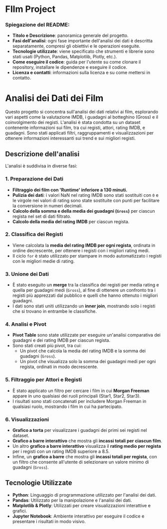 ﻿# FIlm Project

### Spiegazione del README:

- **Titolo e Descrizione**: panoramica generale del progetto.
- **Fasi dell'analisi**: ogni fase importante dell'analisi dei dati è descritta separatamente, compresi gli obiettivi e le operazioni eseguite.
- **Tecnologie utilizzate**: viene specificato che strumenti e librerie sono stati usati (Python, Pandas, Matplotlib, Plotly, etc.).
- **Come eseguire il codice**: guida per l'utente su come clonare il repository, installare le dipendenze e eseguire il codice.
- **Licenza e contatti**: informazioni sulla licenza e su come mettersi in contatto.



# Analisi dei Dati dei Film

Questo progetto si concentra sull'analisi dei dati relativi ai film, esplorando vari aspetti come la valutazione IMDB, i guadagni al botteghino (Gross) e il coinvolgimento dei registi. L'analisi è stata condotta su un dataset contenente informazioni sui film, tra cui registi, attori, rating IMDB, e guadagni. Sono stati applicati filtri, raggruppamenti e visualizzazioni per ottenere informazioni interessanti sui trend e sui migliori registi.

## Descrizione dell'analisi

L'analisi è suddivisa in diverse fasi:

### 1. **Preparazione dei Dati**
   - **Filtraggio dei film con 'Runtime' inferiore a 130 minuti.**
   - **Pulizia dei dati**: i valori NaN nel rating IMDB sono stati sostituiti con `0` e le virgole nei valori di rating sono state sostituite con punti per facilitare la conversione in numeri decimali.
   - **Calcolo della somma e della media dei guadagni (`Gross`)** per ciascun regista nel set di dati filtrato.
   - **Calcolo della media del rating IMDB** per ciascun regista.

### 2. **Classifica dei Registi**
   - Viene calcolata la **media del rating IMDB per ogni regista**, ordinata in ordine decrescente, per ottenere i registi con i migliori rating medi.
   - Il ciclo `for` è stato utilizzato per stampare in modo automatizzato i registi con le migliori medie di rating.

### 3. **Unione dei Dati**
   - È stato eseguito un **merge** tra la classifica dei registi per media rating e quella per guadagni medi (`Gross`), al fine di ottenere un confronto tra i registi più apprezzati dal pubblico e quelli che hanno ottenuto i migliori guadagni.
   - I dati sono stati uniti utilizzando un **inner join**, mostrando solo i registi che si trovano in entrambe le classifiche.

### 4. **Analisi e Pivot**
   - **Pivot Table** sono state utilizzate per eseguire un'analisi comparativa dei guadagni e dei rating IMDB per ciascun regista.
   - Sono stati creati più pivot, tra cui:
     - Un pivot che calcola la media del rating IMDB e la somma dei guadagni (`Gross`).
     - Un pivot che visualizza solo la somma dei guadagni medi per ogni regista, ordinati in modo decrescente.

### 5. **Filtraggio per Attori e Registi**
   - È stato applicato un filtro per cercare i film in cui **Morgan Freeman** appare in uno qualsiasi dei ruoli principali (Star1, Star2, Star3).
   - I risultati sono stati concatenati per includere Morgan Freeman in qualsiasi ruolo, mostrando i film in cui ha partecipato.

### 6. **Visualizzazioni**
   - **Grafico a torta** per visualizzare i guadagni dei primi sei registi nel dataset.
   - **Grafico a barre interattivo** che mostra gli **incassi totali per ciascun film**.
   - Un altro **grafico a barre interattivo** visualizza il **rating medio per regista** per i registi con un rating IMDB superiore a 8.5.
   - Infine, un **grafico a barre** che mostra gli **incassi totali per regista**, con un filtro che consente all'utente di selezionare un valore minimo di 
     guadagni (`Gross`).

## Tecnologie Utilizzate

- **Python**: Linguaggio di programmazione utilizzato per l'analisi dei dati.
- **Pandas**: Utilizzato per la manipolazione e l'analisi dei dati.
- **Matplotlib & Plotly**: Utilizzati per creare visualizzazioni interattive e grafici.
- **Jupyter Notebook**: Ambiente interattivo per eseguire il codice e presentare i risultati in modo visivo.

